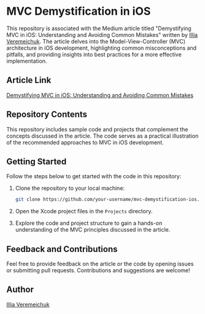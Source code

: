 # MVC Demystification in iOS

This repository is associated with the Medium article titled "Demystifying MVC in iOS: Understanding and Avoiding Common Mistakes" written by [Illia Veremeichuk](https://medium.com/@illiaVeremeichuk). The article delves into the Model-View-Controller (MVC) architecture in iOS development, highlighting common misconceptions and pitfalls, and providing insights into best practices for a more effective implementation.

## Article Link
[Demystifying MVC in iOS: Understanding and Avoiding Common Mistakes](https://medium.com/@illiaVeremeichuk/demystifying-mvc-in-ios-understanding-and-avoiding-common-mistakes-3aaa304ef3b3)

## Repository Contents
This repository includes sample code and projects that complement the concepts discussed in the article. The code serves as a practical illustration of the recommended approaches to MVC in iOS development.

## Getting Started
Follow the steps below to get started with the code in this repository:

1. Clone the repository to your local machine:
   ```bash
   git clone https://github.com/your-username/mvc-demystification-ios.git
   ```

2. Open the Xcode project files in the `Projects` directory.

3. Explore the code and project structure to gain a hands-on understanding of the MVC principles discussed in the article.

## Feedback and Contributions
Feel free to provide feedback on the article or the code by opening issues or submitting pull requests. Contributions and suggestions are welcome!

## Author
[Illia Veremeichuk](https://medium.com/@illiaVeremeichuk)
